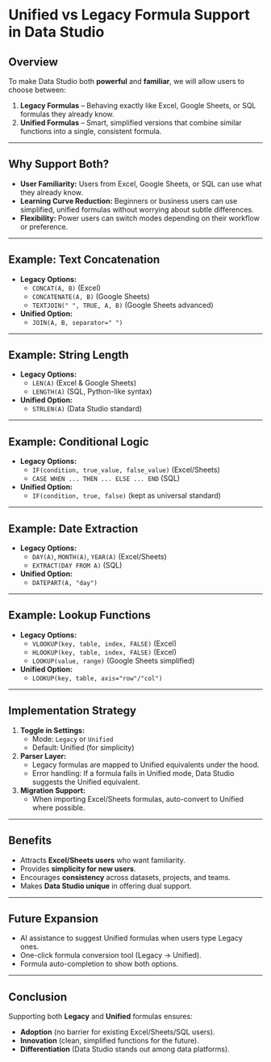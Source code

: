 
# Unified vs Legacy Formula Support in Data Studio

## Overview
To make Data Studio both **powerful** and **familiar**, we will allow users to choose between:
1. **Legacy Formulas** – Behaving exactly like Excel, Google Sheets, or SQL formulas they already know.
2. **Unified Formulas** – Smart, simplified versions that combine similar functions into a single, consistent formula.

---

## Why Support Both?
- **User Familiarity:** Users from Excel, Google Sheets, or SQL can use what they already know.
- **Learning Curve Reduction:** Beginners or business users can use simplified, unified formulas without worrying about subtle differences.
- **Flexibility:** Power users can switch modes depending on their workflow or preference.

---

## Example: Text Concatenation
- **Legacy Options:**
  - `CONCAT(A, B)` (Excel)
  - `CONCATENATE(A, B)` (Google Sheets)
  - `TEXTJOIN(" ", TRUE, A, B)` (Google Sheets advanced)
- **Unified Option:**
  - `JOIN(A, B, separator=" ")`

---

## Example: String Length
- **Legacy Options:**
  - `LEN(A)` (Excel & Google Sheets)
  - `LENGTH(A)` (SQL, Python-like syntax)
- **Unified Option:**
  - `STRLEN(A)` (Data Studio standard)

---

## Example: Conditional Logic
- **Legacy Options:**
  - `IF(condition, true_value, false_value)` (Excel/Sheets)
  - `CASE WHEN ... THEN ... ELSE ... END` (SQL)
- **Unified Option:**
  - `IF(condition, true, false)` (kept as universal standard)

---

## Example: Date Extraction
- **Legacy Options:**
  - `DAY(A)`, `MONTH(A)`, `YEAR(A)` (Excel/Sheets)
  - `EXTRACT(DAY FROM A)` (SQL)
- **Unified Option:**
  - `DATEPART(A, "day")`

---

## Example: Lookup Functions
- **Legacy Options:**
  - `VLOOKUP(key, table, index, FALSE)` (Excel)
  - `HLOOKUP(key, table, index, FALSE)` (Excel)
  - `LOOKUP(value, range)` (Google Sheets simplified)
- **Unified Option:**
  - `LOOKUP(key, table, axis="row"/"col")`

---

## Implementation Strategy
1. **Toggle in Settings:**
   - Mode: `Legacy` or `Unified`
   - Default: Unified (for simplicity)
2. **Parser Layer:**
   - Legacy formulas are mapped to Unified equivalents under the hood.
   - Error handling: If a formula fails in Unified mode, Data Studio suggests the Unified equivalent.
3. **Migration Support:**
   - When importing Excel/Sheets formulas, auto-convert to Unified where possible.

---

## Benefits
- Attracts **Excel/Sheets users** who want familiarity.
- Provides **simplicity for new users**.
- Encourages **consistency** across datasets, projects, and teams.
- Makes **Data Studio unique** in offering dual support.

---

## Future Expansion
- AI assistance to suggest Unified formulas when users type Legacy ones.
- One-click formula conversion tool (Legacy → Unified).
- Formula auto-completion to show both options.

---

## Conclusion
Supporting both **Legacy** and **Unified** formulas ensures:
- **Adoption** (no barrier for existing Excel/Sheets/SQL users).
- **Innovation** (clean, simplified functions for the future).
- **Differentiation** (Data Studio stands out among data platforms).
